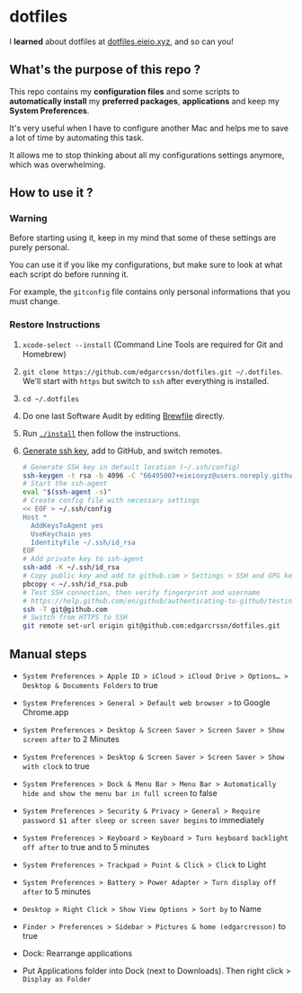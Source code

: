 # dotfiles

I **learned** about dotfiles at [dotfiles.eieio.xyz](http://dotfiles.eieio.xyz), and so can you!

## What's the purpose of this repo ?
This repo contains my **configuration files** and some scripts to **automatically install** my **preferred packages**, **applications** and keep my **System Preferences**.

It's very useful when I have to configure another Mac and helps me to save a lot of time by automating this task. 

It allows me to stop thinking about all my configurations settings anymore, which was overwhelming.

## How to use it ?

### Warning

Before starting using it, keep in my mind that some of these settings are purely personal.

You can use it if you like my configurations, but make sure to look at what each script do before running it.

For example, the `gitconfig` file contains only personal informations that you must change.

### Restore Instructions

1. `xcode-select --install` (Command Line Tools are required for Git and Homebrew)
2. `git clone https://github.com/edgarcrssn/dotfiles.git ~/.dotfiles`. We'll start with `https` but switch to `ssh` after everything is installed.
3. `cd ~/.dotfiles`
4. Do one last Software Audit by editing [Brewfile](Brewfile) directly.
5. Run [`./install`](install) then follow the instructions.
6. [Generate ssh key](https://help.github.com/en/github/authenticating-to-github/connecting-to-github-with-ssh), add to GitHub, and switch remotes.

    ```zsh
    # Generate SSH key in default location (~/.ssh/config)
    ssh-keygen -t rsa -b 4096 -C "66495007+eieioxyz@users.noreply.github.com"
    # Start the ssh-agent
    eval "$(ssh-agent -s)"
    # Create config file with necessary settings
    << EOF > ~/.ssh/config
    Host *
      AddKeysToAgent yes
      UseKeychain yes
      IdentityFile ~/.ssh/id_rsa
    EOF
    # Add private key to ssh-agent 
    ssh-add -K ~/.ssh/id_rsa
    # Copy public key and add to github.com > Settings > SSH and GPG keys
    pbcopy < ~/.ssh/id_rsa.pub
    # Test SSH connection, then verify fingerprint and username
    # https://help.github.com/en/github/authenticating-to-github/testing-your-ssh-connection
    ssh -T git@github.com
    # Switch from HTTPS to SSH
    git remote set-url origin git@github.com:edgarcrssn/dotfiles.git
    ```

## Manual steps

- `System Preferences > Apple ID > iCloud > iCloud Drive > Options… > Desktop & Documents Folders` to true
- `System Preferences > General > Default web browser >` to Google Chrome.app
- `System Preferences > Desktop & Screen Saver > Screen Saver > Show screen after` to 2 Minutes
- `System Preferences > Desktop & Screen Saver > Screen Saver > Show with clock` to true
- `System Preferences > Dock & Menu Bar > Menu Bar > Automatically hide and show the menu bar in full screen` to false
- `System Preferences > Security & Privacy > General > Require password $1 after sleep or screen saver begins` to immediately
- `System Preferences > Keyboard > Keyboard > Turn keyboard backlight off after` to true and to 5 minutes
- `System Preferences > Trackpad > Point & Click > Click` to Light
- `System Preferences > Battery > Power Adapter > Turn display off after` to 5 minutes

- `Desktop > Right Click > Show View Options > Sort by` to Name

- `Finder > Preferences > Sidebar > Pictures & home (edgarcresson)` to true

- Dock: Rearrange applications

- Put Applications folder into Dock (next to Downloads). Then right click > `Display as Folder`